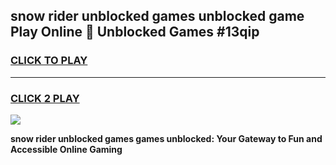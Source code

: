 
## snow rider unblocked games unblocked game Play Online 👋 Unblocked Games #13qip
<h3>
<a href="https://premium.freeplayer.one?title=snow_rider_unblocked_games&ref=21F">CLICK TO PLAY</a></h3>
<hr>

<h3>
<a href="https://premium.freeplayer.one?title=snow_rider_unblocked_games&ref=21F">CLICK 2 PLAY</a>
  
</h3>

<a href="https://premium.freeplayer.one?title=snow_rider_unblocked_games&ref=21F/"><img src="https://clearcache.store/games.png"></a>


**snow rider unblocked games games unblocked: Your Gateway to Fun and Accessible Online Gaming**
